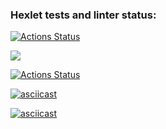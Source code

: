 ### Hexlet tests and linter status:
[![Actions Status](https://github.com/isupovv/python-project-lvl1/workflows/hexlet-check/badge.svg)](https://github.com/isupovv/python-project-lvl1/actions)

<a href="https://codeclimate.com/github/codeclimate/codeclimate/maintainability"><img src="https://api.codeclimate.com/v1/badges/a99a88d28ad37a79dbf6/maintainability" /></a>

[![Actions Status](https://github.com/isupovv/python-project-lvl1/workflows/linter/badge.svg)](https://github.com/isupovv/python-project-lvl1/actions)

[![asciicast](https://asciinema.org/a/458567.svg)](https://asciinema.org/a/458567)

[![asciicast](https://asciinema.org/a/3eXMsrDVMUjbkYxP8f7ozH9mJ.svg)](https://asciinema.org/a/3eXMsrDVMUjbkYxP8f7ozH9mJ)